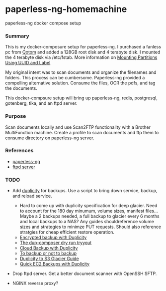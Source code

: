 # paperless-ng-homemachine
paperless-ng docker compose setup


### Summary
This is my docker-composure setup for paperless-ng. I purchased a fanless pc from [Qotom](https://qotom.aliexpress.com/store/108231) and
added a 128GB root disk and 4 terabyte disk. I mounted the 4 terabyte disk via /etc/fstab. More information on [Mounting Partitions Using UUID and Label](https://linuxhint.com/mount_partition_uuid_label_linux/)

My original intent was to scan documents and organize the filenames and folders. This process can be cumbersome. Paperless-ng provided a compelling alternative solution. Consume the files, OCR the pdfs, and tag the documents.

This docker-compsure setup will bring up paperless-ng, redis, postgresql, gotenberg, tika, and an ftpd server.  


### Purpose
Scan documents locally and use Scan2FTP functionality with a Brother MultiFunction machine. Create a profile to scan documents and ftp them to consume directory on paperless-ng server.


### References
- [paperless-ng](https://github.com/jonaswinkler/paperless-ng)
- [ftpd server](https://github.com/stilliard/docker-pure-ftpd)


### TODO
- Add [duplicity](http://duplicity.nongnu.org/vers8/duplicity.1.html) for backups. Use a script to bring down service, backup, and reload service.
  - Hard to come up with duplicity specification for deep glacier. Need to account for the 180 day minumum, volume sizes, manifest files... Maybe a 2 backups needed, a full backup to glacier every 6 months and local backups to a NAS? Any guides shouldreference volume sizes and strategies to minimze PUT requests. Should also reference stratgies for cheap efficient restore operation.
  - [Encrypted backup with Duplicity](https://www.admin-magazine.com/Articles/Encrypted-backup-with-Duplicity)
  - [The dup-composer dry run tryyout](https://tamaskalman.com/blog/post/the-dup-composer-dry-run-tryout)
  - [Cloud Backup with Duplicity](https://www.linux-magazine.com/Online/Features/Cloud-Backup-with-Duplicity)
  - [To backup or not to backup](https://pragmatic-architect.com/sysadmin/2021/04/05/backup.html)
  - [Duplicity to S3 Glacier Guide](https://github.com/senorkrabs/duplicity-glacier-guide)
  - [Quick EC2 Backups with Duplicity](https://rich0gentoo.wordpress.com/2014/02/04/quick-ec2-backups-with-duplicity/)
 
- Drop ftpd server. Get a better document scanner with OpenSSH SFTP.
- NGINX reverse proxy? 
